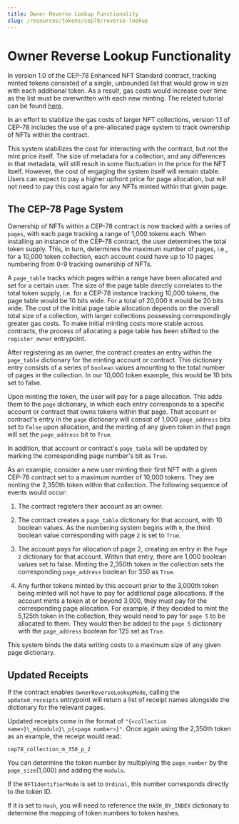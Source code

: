 ```yaml
---
title: Owner Reverse Lookup Functionality
slug: /resources/tokens/cep78/reverse-lookup
---
```



# Owner Reverse Lookup Functionality

In version 1.0 of the CEP-78 Enhanced NFT Standard contract, tracking minted tokens consisted of a single, unbounded list that would grow in size with each additional token. As a result, gas costs would increase over time as the list must be overwritten with each new minting. The related tutorial can be found [here](https://github.com/casper-ecosystem/cep-78-enhanced-nft/blob/dev/tutorials/token-ownership-tutorial.md).

In an effort to stabilize the gas costs of larger NFT collections, version 1.1 of CEP-78 includes the use of a pre-allocated page system to track ownership of NFTs within the contract.

This system stabilizes the cost for interacting with the contract, but not the mint price itself. The size of metadata for a collection, and any differences in that metadata, will still result in some fluctuation in the price for the NFT itself. However, the cost of engaging the system itself will remain stable. Users can expect to pay a higher upfront price for page allocation, but will not need to pay this cost again for any NFTs minted within that given page.

## The CEP-78 Page System

Ownership of NFTs within a CEP-78 contract is now tracked with a series of `pages`, with each page tracking a range of 1,000 tokens each. When installing an instance of the CEP-78 contract, the user determines the total token supply. This, in turn, determines the maximum number of pages, i.e., for a 10,000 token collection, each account could have up to 10 pages numbering from 0-9 tracking ownership of NFTs.

A `page_table` tracks which pages within a range have been allocated and set for a certain user. The size of the page table directly correlates to the total token supply, i.e. for a CEP-78 instance tracking 10,000 tokens, the page table would be 10 bits wide. For a total of 20,000 it would be 20 bits wide. The cost of the initial page table allocation depends on the overall total size of a collection, with larger collections possessing correspondingly greater gas costs. To make initial minting costs more stable across contracts, the process of allocating a page table has been shifted to the `register_owner` entrypoint.

After registering as an owner, the contract creates an entry within the `page_table` dictionary for the minting account or contract. This dictionary entry consists of a series of `boolean` values amounting to the total number of pages in the collection. In our 10,000 token example, this would be 10 bits set to false.

Upon minting the token, the user will pay for a page allocation. This adds them to the `page` dictionary, in which each entry corresponds to a specific account or contract that owns tokens within that page. That account or contract's entry in the `page` dictionary will consist of 1,000 `page_address` bits set to `False` upon allocation, and the minting of any given token in that page will set the `page_address` bit to `True`.

In addition, that account or contract's `page_table` will be updated by marking the corresponding page number's bit as `True`.

As an example, consider a new user minting their first NFT with a given CEP-78 contract set to a maximum number of 10,000 tokens. They are minting the 2,350th token within that collection. The following sequence of events would occur:

1. The contract registers their account as an owner.

2. The contract creates a `page_table` dictionary for that account, with 10 boolean values. As the numbering system begins with `0`, the third boolean value corresponding with page `2` is set to `True`.

3. The account pays for allocation of page 2, creating an entry in the `Page 2` dictionary for that account. Within that entry, there are 1,000 boolean values set to false. Minting the 2,350th token in the collection sets the corresponding `page_address` boolean for 350 as `True`.

4. Any further tokens minted by this account prior to the 3,000th token being minted will not have to pay for additional page allocations. If the account mints a token at or beyond 3,000, they must pay for the corresponding page allocation. For example, if they decided to mint the 5,125th token in the collection, they would need to pay for `page 5` to be allocated to them. They would then be added to the `page 5` dictionary with the `page_address` boolean for 125 set as `True`.

This system binds the data writing costs to a maximum size of any given page dictionary.

## Updated Receipts

If the contract enables `OwnerReverseLookupMode`, calling the `updated_receipts` entrypoint will return a list of receipt names alongside the dictionary for the relevant pages.

Updated receipts come in the format of `"{<collection name>}\_m{modulo}\_p{<page number>}"`. Once again using the 2,350th token as an example, the receipt would read:

```
cep78_collection_m_350_p_2
```

You can determine the token number by multiplying the `page_number` by the `page_size`(1,000) and adding the `modulo`.

If the `NFTIdentifierMode` is set to `Ordinal`, this number corresponds directly to the token ID.

If it is set to `Hash`, you will need to reference the `HASH_BY_INDEX` dictionary to determine the mapping of token numbers to token hashes.